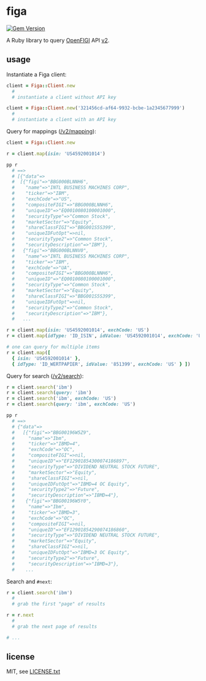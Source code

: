
# figa

[![Gem Version](https://badge.fury.io/rb/figa.svg)](http://badge.fury.io/rb/figa)

A Ruby library to query [OpenFIGI](https://www.openfigi.com/) API [v2](https://www.openfigi.com/api#v2).


## usage

Instantiate a Figa client:
```ruby
client = Figa::Client.new
  #
  # instantiate a client without API key

client = Figa::Client.new('321456cd-af64-9932-bcbe-1a2345677999')
  #
  # instantiate a client with an API key
```

Query for mappings ([/v2/mapping](https://www.openfigi.com/api#post-v2-mapping)):
```ruby
client = Figa::Client.new

r = client.map(isin: 'US4592001014')

pp r
  # ==>
  # [{"data"=>
  #  [{"figi"=>"BBG000BLNNH6",
  #    "name"=>"INTL BUSINESS MACHINES CORP",
  #    "ticker"=>"IBM",
  #    "exchCode"=>"US",
  #    "compositeFIGI"=>"BBG000BLNNH6",
  #    "uniqueID"=>"EQ0010080100001000",
  #    "securityType"=>"Common Stock",
  #    "marketSector"=>"Equity",
  #    "shareClassFIGI"=>"BBG001S5S399",
  #    "uniqueIDFutOpt"=>nil,
  #    "securityType2"=>"Common Stock",
  #    "securityDescription"=>"IBM"},
  #   {"figi"=>"BBG000BLNNV0",
  #    "name"=>"INTL BUSINESS MACHINES CORP",
  #    "ticker"=>"IBM",
  #    "exchCode"=>"UA",
  #    "compositeFIGI"=>"BBG000BLNNH6",
  #    "uniqueID"=>"EQ0010080100001000",
  #    "securityType"=>"Common Stock",
  #    "marketSector"=>"Equity",
  #    "shareClassFIGI"=>"BBG001S5S399",
  #    "uniqueIDFutOpt"=>nil,
  #    "securityType2"=>"Common Stock",
  #    "securityDescription"=>"IBM"},
  #   ...

r = client.map(isin: 'US4592001014', exchCode: 'US')
r = client.map(idType: 'ID_ISIN', idValue: 'US4592001014', exchCode: 'US')

# one can query for multiple items
r = client.map([
  { isin: 'US4592001014' },
  { idType: 'ID_WERTPAPIER', idValue: '851399', exchCode: 'US' } ])
```

Query for search ([/v2/search](https://www.openfigi.com/api#post-v2-search)):
```ruby
r = client.search('ibm')
r = client.search(query: 'ibm')
r = client.search('ibm', exchCode: 'US')
r = client.search(query: 'ibm', exchCode: 'US')

pp r
  # ==>
  # {"data"=>
  #   [{"figi"=>"BBG00196W5Z9",
  #     "name"=>"Ibm",
  #     "ticker"=>"IBMD=4",
  #     "exchCode"=>"OC",
  #     "compositeFIGI"=>nil,
  #     "uniqueID"=>"EF12901854300074186897",
  #     "securityType"=>"DIVIDEND NEUTRAL STOCK FUTURE",
  #     "marketSector"=>"Equity",
  #     "shareClassFIGI"=>nil,
  #     "uniqueIDFutOpt"=>"IBMD=4 OC Equity",
  #     "securityType2"=>"Future",
  #     "securityDescription"=>"IBMD=4"},
  #    {"figi"=>"BBG00196W5Y0",
  #     "name"=>"Ibm",
  #     "ticker"=>"IBMD=3",
  #     "exchCode"=>"OC",
  #     "compositeFIGI"=>nil,
  #     "uniqueID"=>"EF12901854290074186860",
  #     "securityType"=>"DIVIDEND NEUTRAL STOCK FUTURE",
  #     "marketSector"=>"Equity",
  #     "shareClassFIGI"=>nil,
  #     "uniqueIDFutOpt"=>"IBMD=3 OC Equity",
  #     "securityType2"=>"Future",
  #     "securityDescription"=>"IBMD=3"},
  #    ...
```

Search and `#next`:
```ruby
r = client.search('ibm')
  #
  # grab the first "page" of results

r = r.next
  #
  # grab the next page of results

# ...
```


## license

MIT, see [LICENSE.txt](LICENSE.txt)

